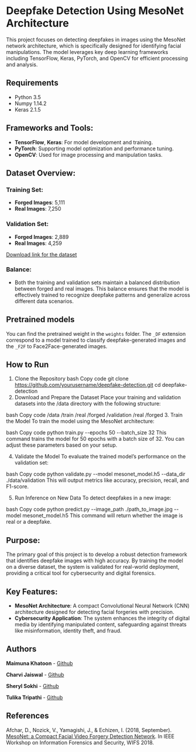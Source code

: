 # Deepfake Detection Using MesoNet Architecture

This project focuses on detecting deepfakes in images using the MesoNet network architecture, which is specifically designed for identifying facial manipulations. The model leverages key deep learning frameworks including TensorFlow, Keras, PyTorch, and OpenCV for efficient processing and analysis.

## Requirements

- Python 3.5
- Numpy 1.14.2
- Keras 2.1.5

## Frameworks and Tools:
- **TensorFlow**, **Keras**: For model development and training.
- **PyTorch**: Supporting model optimization and performance tuning.
- **OpenCV**: Used for image processing and manipulation tasks.

## Dataset Overview:

### Training Set:
- **Forged Images**: 5,111
- **Real Images**: 7,250

### Validation Set:
- **Forged Images**: 2,889
- **Real Images**: 4,259

[Download link for the dataset](https://my.pcloud.com/publink/show?code=XZLGvd7ZI9LjgIy7iOLzXBG5RNJzGFQzhTRy)

### Balance:
- Both the training and validation sets maintain a balanced distribution between forged and real images. This balance ensures that the model is effectively trained to recognize deepfake patterns and generalize across different data scenarios.

## Pretrained models

You can find the pretrained weight in the `weights` folder. The `_DF` extension correspond to a model trained to classify deepfake-generated images and the `_F2F` to Face2Face-generated images.

## How to Run
1. Clone the Repository
bash
Copy code
git clone https://github.com/yourusername/deepfake-detection.git
cd deepfake-detection
2. Download and Prepare the Dataset
Place your training and validation datasets into the /data directory with the following structure:

bash
Copy code
/data
  /train
    /real
    /forged
  /validation
    /real
    /forged
3. Train the Model
To train the model using the MesoNet architecture:

bash
Copy code
python train.py --epochs 50 --batch_size 32
This command trains the model for 50 epochs with a batch size of 32. You can adjust these parameters based on your setup.

4. Validate the Model
To evaluate the trained model’s performance on the validation set:

bash
Copy code
python validate.py --model mesonet_model.h5 --data_dir ./data/validation
This will output metrics like accuracy, precision, recall, and F1-score.

5. Run Inference on New Data
To detect deepfakes in a new image:

bash
Copy code
python predict.py --image_path ./path_to_image.jpg --model mesonet_model.h5
This command will return whether the image is real or a deepfake.

## Purpose:
The primary goal of this project is to develop a robust detection framework that identifies deepfake images with high accuracy. By training the model on a diverse dataset, the system is validated for real-world deployment, providing a critical tool for cybersecurity and digital forensics.

## Key Features:
- **MesoNet Architecture**: A compact Convolutional Neural Network (CNN) architecture designed for detecting facial forgeries with precision.
- **Cybersecurity Application**: The system enhances the integrity of digital media by identifying manipulated content, safeguarding against threats like misinformation, identity theft, and fraud.

## Authors

**Maimuna Khatoon** - [Github](https://github.com/maimuna01)

**Charvi Jaiswal** - [Github](https://github.com/charvijaiswal)

**Sheryl Sokhi** - [Github](https://github.com/sherylsokhi)

**Tulika Tripathi** - [Github](https://github.com/tulitrip)

## References

Afchar, D., Nozick, V., Yamagishi, J., & Echizen, I. (2018, September). [MesoNet: a Compact Facial Video Forgery Detection Network](https://arxiv.org/abs/1809.00888). In IEEE Workshop on Information Forensics and Security, WIFS 2018.
